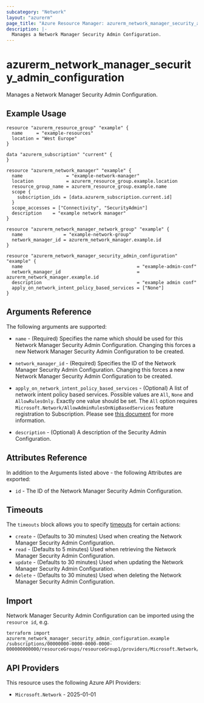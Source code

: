 ```yaml
---
subcategory: "Network"
layout: "azurerm"
page_title: "Azure Resource Manager: azurerm_network_manager_security_admin_configuration"
description: |-
  Manages a Network Manager Security Admin Configuration.
---
```


# azurerm_network_manager_security_admin_configuration

Manages a Network Manager Security Admin Configuration.

## Example Usage

```hcl
resource "azurerm_resource_group" "example" {
  name     = "example-resources"
  location = "West Europe"
}

data "azurerm_subscription" "current" {
}

resource "azurerm_network_manager" "example" {
  name                = "example-network-manager"
  location            = azurerm_resource_group.example.location
  resource_group_name = azurerm_resource_group.example.name
  scope {
    subscription_ids = [data.azurerm_subscription.current.id]
  }
  scope_accesses = ["Connectivity", "SecurityAdmin"]
  description    = "example network manager"
}

resource "azurerm_network_manager_network_group" "example" {
  name               = "example-network-group"
  network_manager_id = azurerm_network_manager.example.id
}

resource "azurerm_network_manager_security_admin_configuration" "example" {
  name                                          = "example-admin-conf"
  network_manager_id                            = azurerm_network_manager.example.id
  description                                   = "example admin conf"
  apply_on_network_intent_policy_based_services = ["None"]
}
```

## Arguments Reference

The following arguments are supported:

* `name` - (Required) Specifies the name which should be used for this Network Manager Security Admin Configuration. Changing this forces a new Network Manager Security Admin Configuration to be created.

* `network_manager_id` - (Required) Specifies the ID of the Network Manager Security Admin Configuration. Changing this forces a new Network Manager Security Admin Configuration to be created.

* `apply_on_network_intent_policy_based_services` - (Optional) A list of network intent policy based services. Possible values are `All`, `None` and `AllowRulesOnly`. Exactly one value should be set. The `All` option requires `Microsoft.Network/AllowAdminRulesOnNipBasedServices` feature registration to Subscription. Please see [this document](https://learn.microsoft.com/en-us/azure/virtual-network-manager/concept-security-admins#network-intent-policies-and-security-admin-rules) for more information.

* `description` - (Optional) A description of the Security Admin Configuration.

## Attributes Reference

In addition to the Arguments listed above - the following Attributes are exported:

* `id` - The ID of the Network Manager Security Admin Configuration.

## Timeouts

The `timeouts` block allows you to specify [timeouts](https://developer.hashicorp.com/terraform/language/resources/configure#define-operation-timeouts) for certain actions:

* `create` - (Defaults to 30 minutes) Used when creating the Network Manager Security Admin Configuration.
* `read` - (Defaults to 5 minutes) Used when retrieving the Network Manager Security Admin Configuration.
* `update` - (Defaults to 30 minutes) Used when updating the Network Manager Security Admin Configuration.
* `delete` - (Defaults to 30 minutes) Used when deleting the Network Manager Security Admin Configuration.

## Import

Network Manager Security Admin Configuration can be imported using the `resource id`, e.g.

```shell
terraform import azurerm_network_manager_security_admin_configuration.example /subscriptions/00000000-0000-0000-0000-000000000000/resourceGroups/resourceGroup1/providers/Microsoft.Network/networkManagers/networkManager1/securityAdminConfigurations/configuration1
```

## API Providers
<!-- This section is generated, changes will be overwritten -->
This resource uses the following Azure API Providers:

* `Microsoft.Network` - 2025-01-01
